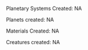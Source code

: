 Planetary Systems Created:
	NA

Planets created:
	NA

Materials Created:
	NA

Creatures created:
	NA